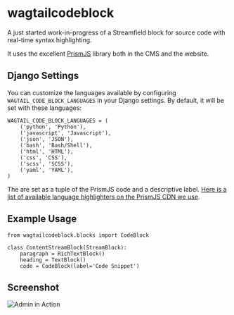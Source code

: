 # wagtailcodeblock

A just started work-in-progress of a Streamfield block for source code with real-time syntax highlighting.

It uses the excellent [PrismJS](http://prismjs.com/) library both in the CMS and the website.

## Django Settings

You can customize the languages available by configuring `WAGTAIL_CODE_BLOCK_LANGUAGES` in your Django settings.
By default, it will be set with these languages:

    WAGTAIL_CODE_BLOCK_LANGUAGES = (
        ('python', 'Python'),
        ('javascript', 'Javascript'),
        ('json', 'JSON'),
        ('bash', 'Bash/Shell'),
        ('html', 'HTML'),
        ('css', 'CSS'),
        ('scss', 'SCSS'),
        ('yaml', 'YAML'),
    )

The are set as a tuple of the PrismJS code and a descriptive label. [Here is a list of available language highlighters
on the PrismJS CDN we use](https://cdnjs.com/libraries/prism).

## Example Usage

    from wagtailcodeblock.blocks import CodeBlock

    class ContentStreamBlock(StreamBlock):
        paragraph = RichTextBlock()
        heading = TextBlock()
        code = CodeBlock(label='Code Snippet')

## Screenshot

![Admin in Action](https://cloud.githubusercontent.com/assets/68164/25201886/600c5366-2521-11e7-8aba-3e1cf5955c34.png)
